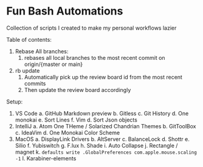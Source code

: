 # Fun Bash Automations
Collection of scripts I created to make my personal workflows lazier

Table of contents:

1. Rebase All branches:
   1. rebases all local branches to the most recent commit on origin/{master or main}
1. rb update
	1. Automatically pick up the review board id from the most recent commits
	2. Then update the review board accordingly

Setup:
1. VS Code
	a. GitHub Markdown preview
	b. Gitless
	c. Git History
	d. One monokai
	e. Sort Lines
	f. Vim
	d. Sort Json objects
2. IntelliJ
	a. Atom One THeme / Solarized Chandrian Themes
	b. GitToolBox
	c. IdeaVim
	d. One Monokai Color Scheme
3. MacOS
	a. DisplayLink Drivers
	b. AltServer
	c. BalanceLock
	d. Shottr
	e. Silio
	f. Yubiswitch
	g. F.lux
	h. Shade
	i. Auto Collapse
	j. Rectangle / magnet
	k. `defaults write .GlobalPreferences com.apple.mouse.scaling -1`
	l. Karabiner-elements